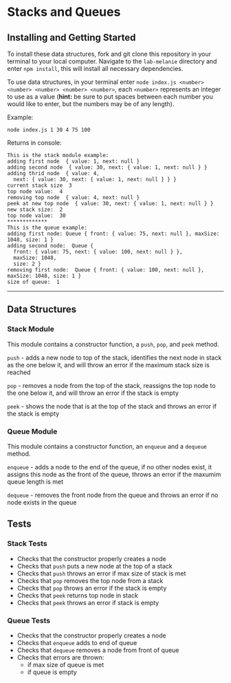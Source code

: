# Stacks and Queues

## Installing and Getting Started
To install these data structures, fork and git clone this repository in your terminal to your local computer. Navigate to the `lab-melanie` directory and enter `npm install`, this will install all necessary dependencies.

To use data structures, in your terminal enter `node index.js <number> <number> <number> <number> <number>`, each `<number>` represents an integer to use as a value (**hint:** be sure to put spaces between each number you would like to enter, but the numbers may be of any length).

Example:

```
node index.js 1 30 4 75 100
```
Returns in console:

```
This is the stack module example:
adding first node  { value: 1, next: null }
adding second node  { value: 30, next: { value: 1, next: null } }
adding thrid node  { value: 4,
  next: { value: 30, next: { value: 1, next: null } } }
current stack size  3
top node value:  4
removing top node  { value: 4, next: null }
peek at new top node  { value: 30, next: { value: 1, next: null } }
new stack size:  2
top node value:  30
*************
This is the queue example:
adding first node: Queue { front: { value: 75, next: null }, maxSize: 1048, size: 1 }
adding second node:  Queue {
  front: { value: 75, next: { value: 100, next: null } },
  maxSize: 1048,
  size: 2 }
removing first node:  Queue { front: { value: 100, next: null }, maxSize: 1048, size: 1 }
size of queue:  1
```

---

## Data Structures

### Stack Module
This module contains a constructor function, a `push`, `pop`, and `peek` method.

`push` - adds a new node to top of the stack, identifies the next node in stack as the one below it, and will throw an error if the maximum stack size is reached

`pop` - removes a node from the top of the stack, reassigns the top node to the one below it, and will throw an error if the stack is empty

`peek` - shows the node that is at the top of the stack and throws an error if the stack is empty

### Queue Module
This module contains a constructor function, an `enqueue` and a `dequeue` method.

`enqueue` - adds a node to the end of the queue, if no other nodes exist, it assigns this node as the front of the queue, throws an error if the maxumim queue length is met

`dequeue` - removes the front node from the queue and throws an error if no node exists in the queue

## Tests

### Stack Tests

* Checks that the constructor properly creates a node
* Checks that `push` puts a new node at the top of a stack
* Checks that `push` throws an error if max size of stack is met
* Checks that `pop` removes the top node from a stack
* Checks that `pop` throws an error if the stack is empty
* Checks that `peek` returns top node in stack
* Checks that `peek` throws an error if stack is empty

### Queue Tests

* Checks that the constructor properly creates a node
* Checks that `enqueue` adds to end of queue
* Checks that `dequeue` removes a node from front of queue
* Checks that errors are thrown:
  * if max size of queue is met
  * if queue is empty